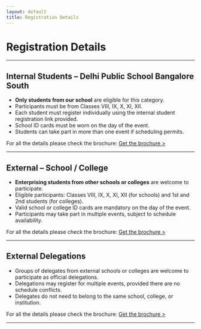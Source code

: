 ```yaml
---
layout: default
title: Registration Details
---
```


# Registration Details

---

## Internal Students – Delhi Public School Bangalore South
- **Only students from our school** are eligible for this category.
- Participants must be from Classes VIII, IX, X, XI, XII.
- Each student must register individually using the internal student registration link provided.
- School ID cards must be worn on the day of the event.
- Students can take part in more than one event if scheduling permits.

For all the details please check the brochure: <a href="/_media/internals.pdf" class="learn-link">Get the brochure ></a>

---

## External – School / College
- **Enterprising students from other schools or colleges** are welcome to participate.
- Eligible participants: Classes VIII, IX, X, XI, XII (for schools) and 1st and 2nd students (for colleges).
- Valid school or college ID cards are mandatory on the day of the event.
- Participants may take part in multiple events, subject to schedule availability.

For all the details please check the brochure: <a href="/_media/external_S.pdf" class="learn-link">Get the brochure ></a>

---

## External Delegations 
- Groups of delegates from external schools or colleges are welcome to participate as official delegations.
- Delegations may register for multiple events, provided there are no schedule conflicts.
- Delegates do not need to belong to the same school, college, or institution.

For all the details please check the brochure: <a href="/_media/external_D_b.pdf" class="learn-link">Get the brochure ></a>

---